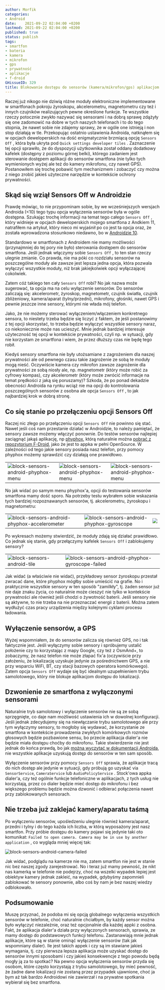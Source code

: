 ```yaml
---
author: Morfik
categories:
- Android
date:    2021-09-22 02:04:00 +0200
lastmod: 2021-09-22 02:04:00 +0200
published: true
status: publish
tags:
- smartfon
- bateria
- kamera
- mikrofon
- gps
- prywatność
- aplikacje
- f-droid
GHissueID: 329
title: Blokowanie dostępu do sensorów (kamera/mikrofon/gps) aplikacjom w Androidzie
---
```


Raczej już nikogo nie dziwią różne moduły elektroniczne implementowane w smartfonach pokroju
żyroskopu, akcelerometru, magnetometru czy też i innych czujników realizujących pewne określone
funkcje. Te wszystkie rzeczy potocznie zwykło nazywać się sensorami i na dobrą sprawę zdążyły się
one zadomowić na dobre w tych naszych telefonach i to do tego stopnia, że nawet sobie nie zdajemy
sprawy, że w ogóle one istnieją i non stop działają w tle. Przekopując ostatnio ustawienia Androida,
natknąłem się w opcjach deweloperskich na dość enigmatycznie brzmiącą opcję `Sensors Off` , która
była ukryta pod `Quick settings developer tiles` . Zaznaczenie tej opcji sprawiło, że do dyspozycji
użytkownika został oddany dodatkowy kafelek (dostępny z poziomu górnej belki), którego zadaniem
jest sterowanie dostępem aplikacji do sensorów smartfona (nie tylko tych wymienionych wyżej ale też
do kamery mikrofonu, czy nawet GPS). Postanowiłem się trochę pobawić tym mechanizmem i zobaczyć czy
można z niego zrobić jakieś użyteczne narzędzie w kontekście ochrony prywatności.

<!--more-->
## Skąd się wziął Sensors Off w Androidzie

Prawdę mówiąc, to nie przypominam sobie, by we wcześniejszych wersjach Androida (<10) tego typu
opcja wyłączenia sensorów była w ogóle dostępna. Szukając trochę informacji na temat tego całego
`Sensors Off` , który widnieje w opcjach deweloperskich mojego smartfona z Andkiem 11, natrafiłem
na artykuł, który nieco mi wyjaśnił po co jest ta opcja oraz, że została wprowadzona stosunkowo
niedawno, bo w [Androidzie 10][1].

Standardowo w smartfonach z Androidem nie mamy możliwości (przynajmniej do tej pory nie było)
sterowania dostępem do sensorów smartfona. Jeśli jednak włączymy sobie `Sensors Off` , to ten stan
rzeczy ulegnie zmianie. Co prawda, nie ma póki co rozdziału sensorów na poszczególne moduły ale
zawsze jest lepsza jedna opcja, która pozwala wyłączyć wszystkie moduły, niż brak jakiejkolwiek
opcji wyłączającej cokolwiek.

Zatem cóż takiego ten cały `Sensors Off` robi? No jak nazwa może sugerować, ta opcja ma na celu
wyłączenie sensorów. Do sensorów zaliczają się: akcelerometr, żyroskop, magnetometr, czujnik
światła, czujnik zbliżeniowy, kamera/aparat (tylny/przedni), mikrofony, głośniki, nawet GPS i
pewnie jeszcze inne sensory, którymi nie włada mój telefon.

Jako, że nie możemy sterować wyłączeniem/włączeniem konkretnego sensora, to niestety trzeba będzie
się liczyć z faktem, że jeśli postanowimy z tej opcji skorzystać, to trzeba będzie wyłączyć
wszystkie sensory naraz, co niekoniecznie może nas ucieszyć. Mnie jednak bardziej interesuje
użyteczność tej opcji w kontekście prywatności, czyli np. w sytuacji, gdy nie korzystam ze
smartfona i wiem, że przez dłuższy czas nie będę tego robił.

Kiedyś sensory smartfona nie były utożsamiane z zagrożeniem dla naszej prywatności ale od pewnego
czasu takie zagrożenie ze sobą te moduły mogą nieść. Oczywiście kamera czy mikrofon zawsze
zagrożenie dla prywatności ze sobą niosły ale, np. magnetometr (który może robić za cyfrowy kompas),
czy akcelerometr (który może zwrócić informacje na temat prędkości z jaką się poruszamy)? Szkoda,
że po ponad dekadzie obecności Androida na rynku wciąż nie ma opcji do kontrolowania poszczególnych
sensorów z osobna ale opcja `Sensors Off` , to jak najbardziej krok w dobrą stronę.

## Co się stanie po przełączeniu opcji Sensors Off

Raczej nic złego po przełączeniu opcji `Sensors Off` nie powinno się stać. Nawet jeśli coś nam
przestanie działać w Androidzie, to należy pamiętać, że sensory zawsze możemy włączyć ponownie. Do
testów sensorów najlepiej zaciągnąć jakąś aplikację, np [phyphox][2], którą naturalnie
można [pobrać z repozytorium F-Droid][3], jako że jest to appka w pełni OpenSource. W zależności
od tego jakie sensory posiada nasz telefon, przy pomocy phyphox możemy sprawdzić czy działają one
prawidłowo.

|   |   |   |
|---|---|---|
| ![block-sensors-android-phyphox-menu](/img/2021/09/001.block-sensors-android-phyphox-menu.jpg#small) | ![block-sensors-android-phyphox-menu](/img/2021/09/002.block-sensors-android-phyphox-menu.jpg#small) | ![block-sensors-android-phyphox-menu](/img/2021/09/003.block-sensors-android-phyphox-menu.jpg#small) |

No jak widać po samym menu phyphox'a, opcji do testowania sensorów smartfona mamy dość sporo. Na
potrzeby testu wybrałem sobie wskazania tych bardziej rozpoznawanych sensorów, tj. akcelerometru,
żyroskopu i magnetometru:

|   |   |   |
|---|---|---|
| ![block-sensors-android-phyphox-accelerometer](/img/2021/09/004.block-sensors-android-phyphox-accelerometer.jpg#small) | ![block-sensors-android-phyphox-gyroscope](/img/2021/09/005.block-sensors-android-phyphox-gyroscope.jpg#small) |   ![](/img/2021/09/006.block-sensors-android-phyphox-magnetometer.jpg#small) |

Po wykresach możemy stwierdzić, że moduły zdają się działać prawidłowo. Co jednak się stanie, gdy
przełączymy kafelek `Sensors Off` i zablokujemy sensory?

|   |   |
|---|---|
| ![block-sensors-android-tile](/img/2021/09/007.block-sensors-android-tile.jpg#small) | ![block-sensors-android-phyphox-gyroscope-failed](/img/2021/09/008.block-sensors-android-phyphox-gyroscope-failed.jpg#small) |

Jak widać (a właściwie nie widać), przykładowy sensor żyroskopu przestał zwracać dane, które
phyphox mógłby sobie umieścić na grafie. No i praktycznie wszystkie sensory w ten sposób "zamilkły",
tj. żaden sensor już nie daje znaku życia, co naturalnie może cieszyć nie tylko w kontekście
prywatności ale również jeśli chodzi o żywotność baterii. Jeśli sensory nie są aktywne, to nie
trzeba na nie przeznaczać energii z baterii. Można zatem wydłużyć czas pracy urządzenia między
kolejnymi cyklami procesu ładowania.

## Wyłączenie sensorów, a GPS

Wyżej wspomniałem, że do sensorów zalicza się również GPS, no i tak faktycznie jest. Jeśli
wyłączymy sobie sensory i spróbujemy ustalić położenie czy to korzystając z mapy Google, czy też z
OsmAnd+, to zobaczymy, że nasz telefon nie może złapać fix'a (oczywiście przy założeniu, że
lokalizację uzyskuje jedynie za pośrednictwem GPS, a nie przy wsparciu WiFi, BT, czy stacji
bazowych operatora komórkowego). Zatem opcja `Sensors Off` wydaje się być idealnym uzupełnieniem
trybu samolotowego, który nie blokuje aplikacjom dostępu do lokalizacji.

## Dzwonienie ze smartfona z wyłączonymi sensorami

Naturalnie tryb samolotowy i wyłączenie sensorów nie są ze sobą sprzęgnięte, co daje nam możliwość
ustawienia ich w dowolnej konfiguracji. Jeśli jednak zdecydujemy się na niewłączanie trybu
samolotowego ale przy tym wyłączymy sensory, to mogłoby się wydawać, że korzystanie ze smartfona w
kontekście prowadzenia zwykłych komórkowych rozmów głosowych będzie pozbawione sensu, bo przecie
aplikacja dialer'a nie będzie miała dostępu choćby do mikrofonu. Takie stwierdzenie nie jest jednak
do końca prawdą, bo jak [można wyczytać w dokumentacji Androida][1], nie wszystkie aplikacje
uzyskują dostęp do sensorów w ten sam sposób.

Wyłączenie sensorów przy pomocy `Sensors Off` sprawia, że aplikacje tracą do nich dostęp ale
jedynie w sytuacji, gdy próbują go uzyskać via `SensorService`, `CameraService` lub
`AudioPolicyService` . Stock'owa appka dialer'a, czy też ogólnie funkcje telefoniczne w aplikacjach,
z tych usług nie korzystają, przez co dialer będzie mieć dostęp do mikrofonu i bez większego
problemu będzie można dzwonić i odbierać połączenia nawet przy zablokowanych sensorach.

## Nie trzeba już zaklejać kamery/aparatu taśmą

Po wyłączeniu sensorów, upośledzeniu ulegnie również kamera/aparat, przedni i tylny i do tego każda
ich liczba, w którą wyposażony jest nasz smartfon. Przy próbie dostępu do kamery pojawi się jedynie
taki oto komunikat: `Failed to open camera. Camera may be in use by another application` , co
wygląda mniej więcej tak:

![block-sensors-android-camera-failed](/img/2021/09/009.block-sensors-android-camera-failed.jpg#small)

Jak widać, podglądu na kamerze nie ma, zatem smartfon nie jest w stanie nic bez naszej zgody
zarejestrować. No i teraz już mamy pewność, że nikt nas kamerką w telefonie nie podejrzy, choć na
wszelki wypadek lepiej jest obiektyw kamery jednak zakleić, na wypadek, gdybyśmy zapomnieli
zablokować te sensory ponownie, albo coś by nam je bez naszej wiedzy odblokowało.

## Podsumowanie

Muszę przyznać, że podoba mi się opcją globalnego wyłączenia wszystkich sensorów w telefonie, choć
naturalnie chciałbym, by każdy sensor można było wyłączyć niezależnie, oraz też opcjonalnie dla
każdej appki z osobna. Fakt, że aplikacja dialer'a działa przy wyłączonych sensorach, sprawia, ze
mamy dostęp do podstawowych funkcji telefonu. Zastanawiają mnie jednak aplikacje, które są w stanie
ominąć wyłączenie sensorów (tak jak wspomniany dialer). Ile jest takich appek i czy są im stawiane
jakieś wymagania, tj. czy pierwsza lepsza aplikacja może uzyskać dostęp do sensorów innymi
sposobami i czy jakieś konsekwencje z tego powodu będą mogły ją za to spotkać? Na pewno opcja
wyłączenia sensorów przyda się osobom, które często korzystają z trybu samolotowego, by mieć
pewność, że żadne dane lokalizacji nie zostaną przez przypadek ujawnione, choć ja bym aż tak bardzo
Androidowi nie zawierzał i na prywatne spotkania wybierał się bez smartfona.


[1]: https://source.android.com/devices/sensors/sensors-off
[2]: https://phyphox.org/
[3]: https://f-droid.org/en/packages/de.rwth_aachen.phyphox/
